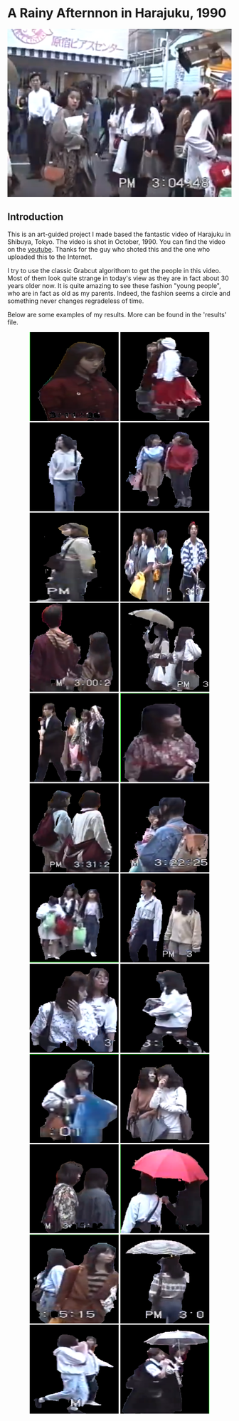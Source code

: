 # A Rainy Afternnon in Harajuku, 1990


<div align=center>
<img src="https://github.com/actbee/A-Rainy-Afternoon-in-Harajuku-1990.-/blob/master/pics/21.png"/>
</div>

## Introduction

This is an art-guided project I made based the fantastic video of Harajuku in Shibuya, Tokyo. The video is shot in October, 1990.
You can find the video on the [youtube](https://www.youtube.com/watch?v=B5oAqmqdSas "Harajuku, 1990"). Thanks for the guy who shoted
this and the one who uploaded this to the Internet.

I try to use the classic Grabcut algorithom to get the people in this video. Most of them look quite strange in today's view as 
they are in fact about 30 years older now. It is quite amazing to see these fashion "young people", who are in fact as old as my parents.
Indeed, the fashion seems a circle and something never changes regradeless of time. 

Below are some examples of my results. More can be found in the 'results' file.

 <div align=center>
 <img width="200" height="200" src="https://github.com/actbee/A-Rainy-Afternoon-in-Harajuku-1990.-/blob/master/results/%24%25R%40LGKG~QAHGTMQ%25(YU9P4.png"/>
 <img width="200" height="200" src="https://github.com/actbee/A-Rainy-Afternoon-in-Harajuku-1990.-/blob/master/results/%25M4FYZ64EHVS91PA96BK_JF.png"/>
 <img width="200" height="200" src="https://github.com/actbee/A-Rainy-Afternoon-in-Harajuku-1990.-/blob/master/results/%25%5B%7B9%5DP7(%40%5D)I6)DOV~E(8UR.png"/>
 <img width="200" height="200" src="https://github.com/actbee/A-Rainy-Afternoon-in-Harajuku-1990.-/blob/master/results/)L%5DU%7B8%60%25ZLK4~EO%24%60IP8ENH.png"/>
</div>
<div align=center>
 <img width="200" height="200" src="https://github.com/actbee/A-Rainy-Afternoon-in-Harajuku-1990.-/blob/master/results/)M%5B%25S)24)HO%5BM5190(_%25Q%609.png"/>
 <img width="200" height="200" src="https://github.com/actbee/A-Rainy-Afternoon-in-Harajuku-1990.-/blob/master/results/)Q%5BKME5NRJ750E9I3~TPW88.png"/>
 <img width="200" height="200" src="https://github.com/actbee/A-Rainy-Afternoon-in-Harajuku-1990.-/blob/master/results/)TG%40SI90Q%24Z0QQ36J%40R8YF4.png"/>
 <img width="200" height="200" src="https://github.com/actbee/A-Rainy-Afternoon-in-Harajuku-1990.-/blob/master/results/1IB40S)3%7DS%7DP8J%60W%60%5BO8E6C.png"/>
</div>
<div align=center>
 <img width="200" height="200" src="https://github.com/actbee/A-Rainy-Afternoon-in-Harajuku-1990.-/blob/master/results/28KAWT1EDO%7BJ)_QT9%247%24E%40O.png"/>
 <img width="200" height="200" src="https://github.com/actbee/A-Rainy-Afternoon-in-Harajuku-1990.-/blob/master/results/3AUJMABKK~D0%25L_%24ZUY(9UW.png"/>
 <img width="200" height="200" src="https://github.com/actbee/A-Rainy-Afternoon-in-Harajuku-1990.-/blob/master/results/6%7DJ%7BPQWM772WK%60FE90REI%7DW.png"/>
 <img width="200" height="200" src="https://github.com/actbee/A-Rainy-Afternoon-in-Harajuku-1990.-/blob/master/results/9~L34ICLOPG_BCP%7B2DX%40ZCU.png"/>
</div>
<div align=center>
 <img width="200" height="200" src="https://github.com/actbee/A-Rainy-Afternoon-in-Harajuku-1990.-/blob/master/results/%40U02HCB(OU2R%406%40LYWHE%7DU3.png"/>
 <img width="200" height="200" src="https://github.com/actbee/A-Rainy-Afternoon-in-Harajuku-1990.-/blob/master/results/~V583H%40T3B%7B)V%7DRN7AS5FM6.png"/>
 <img width="200" height="200" src="https://github.com/actbee/A-Rainy-Afternoon-in-Harajuku-1990.-/blob/master/results/%7BA%7DMBY%5D%7DY%60IV%40%7DP4N%25~K%6077.png"/>
 <img width="200" height="200" src="https://github.com/actbee/A-Rainy-Afternoon-in-Harajuku-1990.-/blob/master/results/%5D_B3UZ0~U78(E_41%40(6%7BY~4.png"/>
</div>
<div align=center>
 <img width="200" height="200" src="https://github.com/actbee/A-Rainy-Afternoon-in-Harajuku-1990.-/blob/master/results/%5DDRF%5DZO7(71D)~T)%252P93OO.png"/>
 <img width="200" height="200" src="https://github.com/actbee/A-Rainy-Afternoon-in-Harajuku-1990.-/blob/master/results/XO%7B53%5D%7DZ(50AWUTR9%7DU6)4I.png"/>
 <img width="200" height="200" src="https://github.com/actbee/A-Rainy-Afternoon-in-Harajuku-1990.-/blob/master/results/UI%5DF%7BU5_L(RW%60%7BEJH954VZT.png"/>
 <img width="200" height="200" src="https://github.com/actbee/A-Rainy-Afternoon-in-Harajuku-1990.-/blob/master/results/RK2R0_1DYI%60AL(VCP%24%5BL%24(M.png"/>
</div>
<div align=center>
 <img width="200" height="200" src="https://github.com/actbee/A-Rainy-Afternoon-in-Harajuku-1990.-/blob/master/results/PP%7DROK%5BES%5B%249YQ%24IDSZR%408S.png"/>
 <img width="200" height="200" src="https://github.com/actbee/A-Rainy-Afternoon-in-Harajuku-1990.-/blob/master/results/NV1%40ZK09Z)(V%7D9LU%5BG1Q8OT.png"/>
 <img width="200" height="200" src="https://github.com/actbee/A-Rainy-Afternoon-in-Harajuku-1990.-/blob/master/results/J95I(Q~%248Z7PB%5BU(IL4Y7(R.png"/>
 <img width="200" height="200" src="https://github.com/actbee/A-Rainy-Afternoon-in-Harajuku-1990.-/blob/master/results/G4D%247J(MN%5BH9%5D~QKAFZMQEO.png"/>
</div>